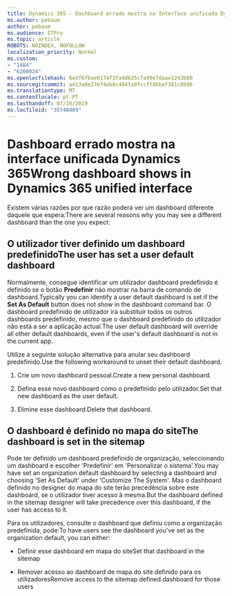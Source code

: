 ```yaml
---
title: Dynamics 365 - Dashboard errado mostra na Interface unificada Dynamics 365
ms.author: pebaum
author: pebaum
ms.audience: ITPro
ms.topic: article
ROBOTS: NOINDEX, NOFOLLOW
localization_priority: Normal
ms.custom:
- "1484"
- "6200024"
ms.openlocfilehash: 6edf6fbae0174f3fa4d635c7a99e7daae1243b60
ms.sourcegitcommit: a413a0e27ef4ab8c484fa9fccff8bbef381c8b96
ms.translationtype: MT
ms.contentlocale: pt-PT
ms.lasthandoff: 07/16/2019
ms.locfileid: "35748409"
---
```

# <a name="wrong-dashboard-shows-in-dynamics-365-unified-interface"></a><span data-ttu-id="d7c7d-102">Dashboard errado mostra na interface unificada Dynamics 365</span><span class="sxs-lookup"><span data-stu-id="d7c7d-102">Wrong dashboard shows in Dynamics 365 unified interface</span></span>

<span data-ttu-id="d7c7d-103">Existem várias razões por que razão poderá ver um dashboard diferente daquele que espera:</span><span class="sxs-lookup"><span data-stu-id="d7c7d-103">There are several reasons why you may see a different dashboard than the one you expect:</span></span>

## <a name="the-user-has-set-a-user-default-dashboard"></a><span data-ttu-id="d7c7d-104">O utilizador tiver definido um dashboard predefinido</span><span class="sxs-lookup"><span data-stu-id="d7c7d-104">The user has set a user default dashboard</span></span> 

<span data-ttu-id="d7c7d-105">Normalmente, consegue identificar um utilizador dashboard predefinido é definido se o botão **Predefinir** não mostrar na barra de comando de dashboard.</span><span class="sxs-lookup"><span data-stu-id="d7c7d-105">Typically you can identify a user default dashboard is set if the **Set As Default** button does not show in the dashboard command bar.</span></span> <span data-ttu-id="d7c7d-106">O dashboard predefinido de utilizador irá substituir todos os outros dashboards predefinido, mesmo que o dashboard predefinido do utilizador não está a ser a aplicação actual.</span><span class="sxs-lookup"><span data-stu-id="d7c7d-106">The user default dashboard will override all other default dashboards, even if the user's default dashboard is not in the current app.</span></span>

<span data-ttu-id="d7c7d-107">Utilize a seguinte solução alternativa para anular seu dashboard predefinido.</span><span class="sxs-lookup"><span data-stu-id="d7c7d-107">Use the following workaround to unset their default dashboard.</span></span>

1. <span data-ttu-id="d7c7d-108">Crie um novo dashboard pessoal.</span><span class="sxs-lookup"><span data-stu-id="d7c7d-108">Create a new personal dashboard.</span></span>

2. <span data-ttu-id="d7c7d-109">Defina esse novo dashboard como o predefinido pelo utilizador.</span><span class="sxs-lookup"><span data-stu-id="d7c7d-109">Set that new dashboard as the user default.</span></span>

3. <span data-ttu-id="d7c7d-110">Elimine esse dashboard.</span><span class="sxs-lookup"><span data-stu-id="d7c7d-110">Delete that dashboard.</span></span>

## <a name="the-dashboard-is-set-in-the-sitemap"></a><span data-ttu-id="d7c7d-111">O dashboard é definido no mapa do site</span><span class="sxs-lookup"><span data-stu-id="d7c7d-111">The dashboard is set in the sitemap</span></span>

<span data-ttu-id="d7c7d-112">Pode ter definido um dashboard predefinido de organização, seleccionando um dashboard e escolher 'Predefinir' em 'Personalizar o sistema'.</span><span class="sxs-lookup"><span data-stu-id="d7c7d-112">You may have set an organization default dashboard by selecting a dashboard and choosing 'Set As Default' under 'Customize The System'.</span></span> <span data-ttu-id="d7c7d-113">Mas o dashboard definido no designer do mapa do site terão precedência sobre este dashboard, se o utilizador tiver acesso à mesma.</span><span class="sxs-lookup"><span data-stu-id="d7c7d-113">But the dashboard defined in the sitemap designer will take precedence over this dashboard, if the user has access to it.</span></span>

<span data-ttu-id="d7c7d-114">Para os utilizadores, consulte o dashboard que definiu como a organização predefinida, pode:</span><span class="sxs-lookup"><span data-stu-id="d7c7d-114">To have users see the dashboard you've set as the organization default, you can either:</span></span>

* <span data-ttu-id="d7c7d-115">Definir esse dashboard em mapa do site</span><span class="sxs-lookup"><span data-stu-id="d7c7d-115">Set that dashboard in the sitemap</span></span>

* <span data-ttu-id="d7c7d-116">Remover acesso ao dashboard de mapa do site definido para os utilizadores</span><span class="sxs-lookup"><span data-stu-id="d7c7d-116">Remove access to the sitemap defined dashboard for those users</span></span>
